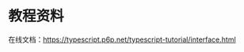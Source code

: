 <!--
 * @Author: BecomeBamboo
 * @Date: 2025-09-02 17:04:49
 * @LastEditTime: 2025-09-02 17:05:17
 * @Description: 阮一峰TypeScript教程
-->

# 教程资料
在线文档：https://typescript.p6p.net/typescript-tutorial/interface.html